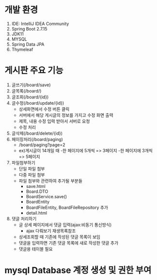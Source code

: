 # 개발 환경
1. IDE: IntelliJ IDEA Community
2. Spring Boot 2.7.15
3. JDK11
4. MYSQL
5. Spring Data JPA
6. Thymeleaf

# 게시판 주요 기능
1. 글쓰기(/board/save)
2. 글목록(/board/)
3. 글조회(/board/{id})
4. 글수정(/board/update/{id})
   - 상세화면에서 수정 버튼 클릭
   - 서버에서 해당 게시글의 정보를 가지고 수정 화면 출력
   - 제목, 내용 수정 입력 받아서 서버로 요청
   - 수정 처리
5. 글삭제(/board/delete/{id})
6. 페이징처리(/board/paging)
   - /board/paging?page=2
   - ex)게시글이 14개일 때
       -한 페이지에 5개씩 => 3페이지
       -한 페이지에 3개씩 => 5페이지
7. 파일첨부하기
   - 단일 파일 첨부
   - 다중 파일 첨부
   - 파일 첨부와 관련하여 추가될 부분들
      - save.html
      - Board.DTO
      - BoardService.save()
      - BoardEntity
      - BoardFileEntity, BoardFileRepository 추가
      - detail.html
8. 댓글 처리하기
    - 글 상세 페이지에서 댓글 입력(ajax:비동기 통신방식)
      - ajax 다뤄보기 재생목록참조 
    - 상세조회할 때 기존에 작성된 댓글 목록이 보임
    - 댓글을 입력하면 기존 댓글 목록에 새로 작성한 댓글 추가
    - 댓글용 테이블 필요


# mysql Database 계정 생성 및 권한 부여